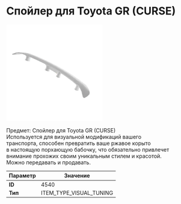 # Спойлер для Toyota GR (CURSE)

![Item Image](../img/4540.webp?raw=true)

Предмет: Спойлер для Toyota GR (CURSE)<br>Используется для визуальной модификаций вашего<br>транспорта, способен превратить ваше ржавое корыто<br>в настоящую порхающую бабочку, что обязательно привлечет<br>внимание прохожих своим уникальным стилем и красотой.<br>Можно передавать и продавать.


| Параметр | Значение |
|----------|----------|
| **ID** | 4540 |
| **Тип** | ITEM_TYPE_VISUAL_TUNING |


